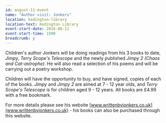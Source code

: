 ```yaml
---
id: august-11-event
name: "Author visit: Jonkers"
location: kedington-library
location-text: Kedington Library
event-start-date: 2016-08-11
event-start-time: 1500
breadcrumb: y
---
```

Children's author Jonkers will be doing readings from his 3 books to date, <cite>Jimpy</cite>, <cite>Terry Scope's Telescope</cite> and the newly published <cite>Jimpy 2 (Chaos and Cat-astrophe)</cite>. He will also read a selection of his poems and will be carrying out a poetry workshop.

Children will have the opportunity to buy, and have signed, copies of each of the books. <cite>Jimpy</cite> and <cite>Jimpy 2</cite> are aimed at 7 - 12 year olds, and <cite>Terry Scope's Telescope</cite> is for children aged 9 - 12 years. All books are £4.99 with a free bookmark.

For more details please see his website [www.writtenbyjonkers.co.uk](www.writtenbyjonkers.co.uk) - his books can also be purchased through this website.
